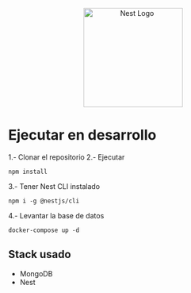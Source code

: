 <p align="center">
  <a href="http://nestjs.com/" target="blank"><img src="https://nestjs.com/img/logo-small.svg" width="200" alt="Nest Logo" /></a>
</p>

# Ejecutar en  desarrollo

1.- Clonar el repositorio
2.- Ejecutar

```
npm install
```
3.- Tener Nest CLI instalado

```
npm i -g @nestjs/cli
```

4.- Levantar la base de datos

```
docker-compose up -d
```

## Stack usado
* MongoDB
* Nest 